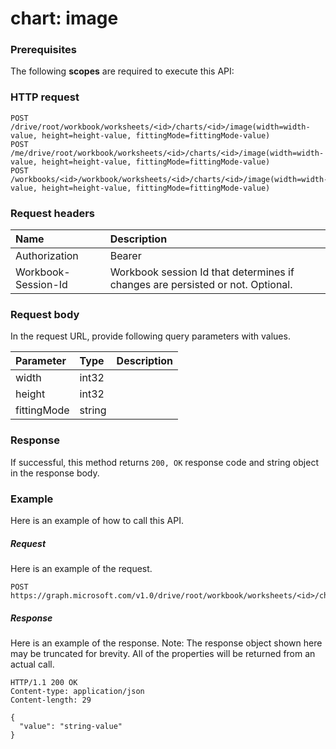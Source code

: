 # chart: image


### Prerequisites
The following **scopes** are required to execute this API: 
### HTTP request
<!-- { "blockType": "ignored" } -->
```http
POST /drive/root/workbook/worksheets/<id>/charts/<id>/image(width=width-value, height=height-value, fittingMode=fittingMode-value)
POST /me/drive/root/workbook/worksheets/<id>/charts/<id>/image(width=width-value, height=height-value, fittingMode=fittingMode-value)
POST /workbooks/<id>/workbook/worksheets/<id>/charts/<id>/image(width=width-value, height=height-value, fittingMode=fittingMode-value)

```
### Request headers
| Name       | Description|
|:---------------|:----------|
| Authorization  | Bearer <code>|
| Workbook-Session-Id  | Workbook session Id that determines if changes are persisted or not. Optional.|

### Request body
In the request URL, provide following query parameters with values.

| Parameter	   | Type	|Description|
|:---------------|:--------|:----------|
|width|int32||
|height|int32||
|fittingMode|string||

### Response
If successful, this method returns `200, OK` response code and string object in the response body.

### Example
Here is an example of how to call this API.
##### Request
Here is an example of the request.
<!-- {
  "blockType": "request",
  "name": "chart_image"
}-->
```http
POST https://graph.microsoft.com/v1.0/drive/root/workbook/worksheets/<id>/charts/<id>/image
```

##### Response
Here is an example of the response. Note: The response object shown here may be truncated for brevity. All of the properties will be returned from an actual call.
<!-- {
  "blockType": "response",
  "truncated": true,
  "@odata.type": "string"
} -->
```http
HTTP/1.1 200 OK
Content-type: application/json
Content-length: 29

{
  "value": "string-value"
}
```

<!-- uuid: 8fcb5dbc-d5aa-4681-8e31-b001d5168d79
2015-10-25 14:57:30 UTC -->
<!-- {
  "type": "#page.annotation",
  "description": "chart: image",
  "keywords": "",
  "section": "documentation",
  "tocPath": ""
}-->